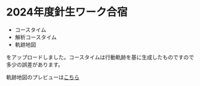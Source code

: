# 2024年度針生ワーク合宿

- コースタイム
- 解析コースタイム
- 軌跡地図

をアップロードしました。コースタイムは行動軌跡を基に生成したものですので多少の誤差があります。

軌跡地図のプレビューは[こちら](https://hayabusamyknn.github.io/haryuWork/%E8%BB%8C%E8%B7%A1%E5%9C%B0%E5%9B%B3.html)
